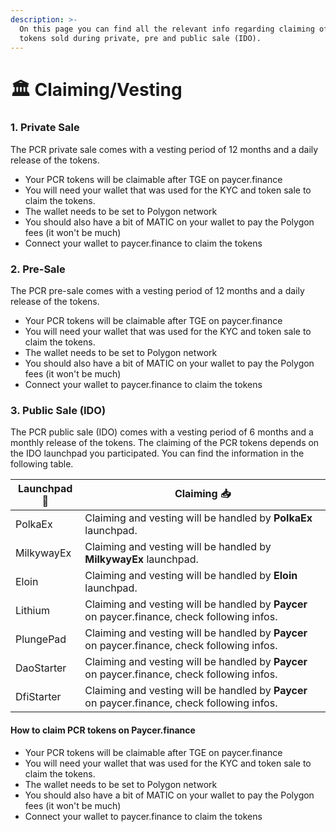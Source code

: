 ```yaml
---
description: >-
  On this page you can find all the relevant info regarding claiming of PCR
  tokens sold during private, pre and public sale (IDO).
---
```


# 🏛 Claiming/Vesting

### 1. Private Sale&#x20;

The PCR private sale comes with a vesting period of 12 months and a daily release of the tokens.

* Your PCR tokens will be claimable after TGE on paycer.finance
* You will need your wallet that was used for the KYC and token sale to claim the tokens.
* The wallet needs to be set to Polygon network
* You should also have a bit of MATIC on your wallet to pay the Polygon fees (it won't be much)
* Connect your wallet to paycer.finance to claim the tokens

### 2. Pre-Sale

The PCR pre-sale comes with a vesting period of 12 months and a daily release of the tokens.

* Your PCR tokens will be claimable after TGE on paycer.finance
* You will need your wallet that was used for the KYC and token sale to claim the tokens.
* The wallet needs to be set to Polygon network
* You should also have a bit of MATIC on your wallet to pay the Polygon fees (it won't be much)
* Connect your wallet to paycer.finance to claim the tokens

### 3. Public Sale (IDO)

The PCR public sale (IDO) comes with a vesting period of 6 months and a monthly release of the tokens. The claiming of the PCR tokens depends on the IDO launchpad you participated. You can find the information in the following table.

| Launchpad 🚀 | Claiming 📥                                                                                  |
| ------------ | -------------------------------------------------------------------------------------------- |
| PolkaEx      | Claiming and vesting will be handled by **PolkaEx** launchpad.                               |
| MilkywayEx   | Claiming and vesting will be handled by **MilkywayEx** launchpad.                            |
| Eloin        | Claiming and vesting will be handled by **Eloin** launchpad.                                 |
| Lithium      | Claiming and vesting will be handled by **Paycer** on paycer.finance, check following infos. |
| PlungePad    | Claiming and vesting will be handled by **Paycer** on paycer.finance, check following infos. |
| DaoStarter   | Claiming and vesting will be handled by **Paycer** on paycer.finance, check following infos. |
| DfiStarter   | Claiming and vesting will be handled by **Paycer** on paycer.finance, check following infos. |

#### How to claim PCR tokens on Paycer.finance

* Your PCR tokens will be claimable after TGE on paycer.finance
* You will need your wallet that was used for the KYC and token sale to claim the tokens.
* The wallet needs to be set to Polygon network
* You should also have a bit of MATIC on your wallet to pay the Polygon fees (it won't be much)
* Connect your wallet to paycer.finance to claim the tokens

